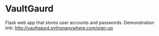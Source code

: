 # VaultGaurd
Flask web app that stores user accounts and passwords. Demonstration link: http://vaultgaurd.pythonanywhere.com/sign-up
